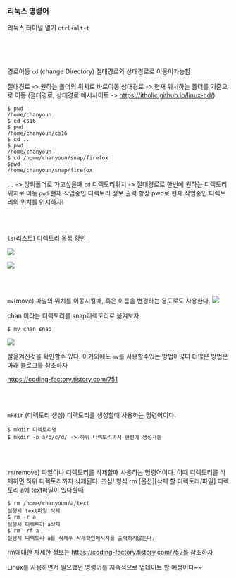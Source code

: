 ### 리눅스 명령어

리눅스 터미널 열기 `ctrl+alt+t`

</br>
</br>
</br>

경로이동 ` cd ` (change Directory)
절대경로와 상대경로로 이동이가능함

절대경로 -> 원하는 폴더의 위치로 바로이동
상대경로 -> 현재 위치하는 폴더를 기준으로 이동 
(절대경로, 상대경로 예시사이트 -> https://itholic.github.io/linux-cd/)


~~~
$ pwd
/home/chanyoun
$ cd cs16
$ pwd
/home/chanyoun/cs16
$ cd ..
$ pwd
/home/chanyoun
$ cd /home/chanyoun/snap/firefox
$pwd
/home/chanyoun/snap/firefox
~~~

`..` -> 상위폴더로 가고싶을때
`cd` 디렉토리위치 -> 절대경로로 한번에 원하는 디렉토리 위치로 이동
`pwd` 현재 작업중인 디렉토리 정보 출력
항상 pwd로 현재 작업중인 디렉토리의 위치를 인지하자!

</br>
</br>

`ls`(리스트)
디렉토리 목록 확인

![](https://velog.velcdn.com/images/cdbchan/post/927390ee-9934-4705-88cd-4bdf81ab20af/image.PNG)

![](https://velog.velcdn.com/images/cdbchan/post/64a29b6a-c35d-4b4d-905c-0de283a1a47b/image.PNG)

</br>
</br>

`mv`(move)
파일의 위치를 이동시킬때, 혹은 이름을 변경하는 용도로도 사용한다. 
![](https://velog.velcdn.com/images/cdbchan/post/9a41cddc-e623-40d6-bc06-b81deb3b950c/image.PNG)

chan 이라는 디렉토리를 snap디렉토리로 옮겨보자
~~~ 
$ mv chan snap
~~~
![](https://velog.velcdn.com/images/cdbchan/post/a30654e8-4722-4864-b8f3-c55a33283680/image.PNG)

잘옮겨진것을 확인할수 있다. 
이거외에도 `mv`를 사용할수있는 방법이많다 더많은 방법은 아래 블로그를 참조하자

https://coding-factory.tistory.com/751

</br>
</br>

`mkdir` (디렉토리 생성)
디렉토리를 생성할때 사용하는 명령어이다.

~~~
$ mkdir 디렉토리명
$ mkdir -p a/b/c/d/ -> 하위 디렉토리까지 한번에 생성가능
~~~

</br>
</br>

`rm`(remove)
파일이나 디렉토리를 삭제할때 사용하는 명령어이다.
이때 디렉토리를 삭제하면 하위 디렉토리까지 삭제된다. 조심!
형식 rm [옵션][삭제 할 디렉토리/파일]
디렉토리 a에 text파일이 있다할때

~~~
$ rm /home/chanyoun/a/text
실행시 text파일 삭제
$ rm -r a
실행시 디렉토리 a삭제
$ rm -rf a 
실행시 디렉토리 a를 삭제후 삭제확인메시지를 출력하지않는다.
~~~
rm에대한 자세한 정보는  https://coding-factory.tistory.com/752를 참조하자

Linux를 사용하면서 필요했던 명령어를 지속적으로 업데이트 할 예정이다~~